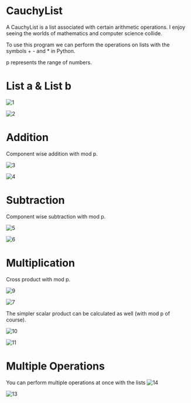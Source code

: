# CauchyList
A CauchyList is a list associated with certain arithmetic operations. I enjoy seeing the worlds of mathematics and computer science collide.

To use this program we can perform the operations on lists with the symbols + - and * in Python.

p represents the range of numbers.

# List a & List b
![1](https://user-images.githubusercontent.com/59797227/100786366-071d8c80-33e0-11eb-8756-5ea9ddfb2f5b.png)

![2](https://user-images.githubusercontent.com/59797227/100786371-08e75000-33e0-11eb-8db2-e2ba8b3bc2f0.png)

# Addition
Component wise addition with mod p.

![3](https://user-images.githubusercontent.com/59797227/100786786-a04ca300-33e0-11eb-9c94-a30745854b28.png)

![4](https://user-images.githubusercontent.com/59797227/100786790-a17dd000-33e0-11eb-8a77-38268a873131.png)




# Subtraction
Component wise subtraction with mod p.

![5](https://user-images.githubusercontent.com/59797227/100787051-0d603880-33e1-11eb-92d9-cb8f15e6567d.png)

![6](https://user-images.githubusercontent.com/59797227/100787056-0f29fc00-33e1-11eb-9500-455ee8e704ac.png)



# Multiplication
Cross product with mod p.

![9](https://user-images.githubusercontent.com/59797227/100790000-3a164f00-33e5-11eb-9189-63c4c0e82042.png)

![7](https://user-images.githubusercontent.com/59797227/100787274-64fea400-33e1-11eb-9dc0-8ddd3b218a75.png)

The simpler scalar product can be calculated as well (with mod p of course).

![10](https://user-images.githubusercontent.com/59797227/100790004-3be01280-33e5-11eb-8c41-06776e418f72.png)

![11](https://user-images.githubusercontent.com/59797227/100790402-b872f100-33e5-11eb-9609-01cea44ccad7.png)

# Multiple Operations
You can perform multiple operations at once with the lists
![14](https://user-images.githubusercontent.com/59797227/100791589-6f23a100-33e7-11eb-83ec-eb9732cd0a9d.png)

![13](https://user-images.githubusercontent.com/59797227/100791435-426f8980-33e7-11eb-9701-98bf9f215cdf.png)
